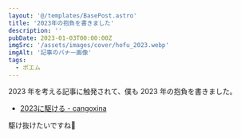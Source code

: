 ```yaml
---
layout: '@/templates/BasePost.astro'
title: '2023年の抱負を書きました'
description: ''
pubDate: 2023-01-03T00:00:00Z
imgSrc: '/assets/images/cover/hofu_2023.webp'
imgAlt: '記事のバナー画像'
tags: 
  - ポエム
---
```


2023 年を考える記事に触発されて、僕も 2023 年の抱負を書きました。

- [2023に駆ける - cangoxina](https://korosuke613.hatenablog.com/entry/2023/01/03/hofu-2023)

駆け抜けたいですね🏃
